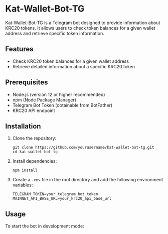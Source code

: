 # Kat-Wallet-Bot-TG

Kat-Wallet-Bot-TG is a Telegram bot designed to provide information about KRC20 tokens. It allows users to check token balances for a given wallet address and retrieve specific token information.

## Features

- Check KRC20 token balances for a given wallet address
- Retrieve detailed information about a specific KRC20 token

## Prerequisites

- Node.js (version 12 or higher recommended)
- npm (Node Package Manager)
- Telegram Bot Token (obtainable from BotFather)
- KRC20 API endpoint

## Installation

1. Clone the repository:
   ```
   git clone https://github.com/yourusername/kat-wallet-bot-tg.git
   cd kat-wallet-bot-tg
   ```

2. Install dependencies:
   ```
   npm install
   ```

3. Create a `.env` file in the root directory and add the following environment variables:
   ```
   TELEGRAM_TOKEN=your_telegram_bot_token
   MAINNET_API_BASE_URL=your_krc20_api_base_url
   ```

## Usage

To start the bot in development mode:
